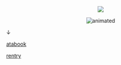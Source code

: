 　<p align="center">![](https://komarev.com/ghpvc/?username=2ft-high&label=visitors&color=6F4685)</p>

<p align="center">
  <img src="https://files.catbox.moe/3qusjn.gif" alt="animated" />
</p>

↓

[atabook](https://floortub.atabook.org/) 

[rentry](https://rentry.co/formaan)
